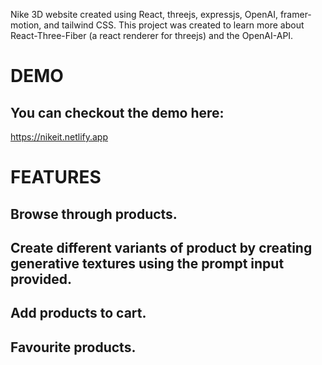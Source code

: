 Nike 3D website created using React, threejs, expressjs, OpenAI, framer-motion, and tailwind CSS.
This project was created to learn more about React-Three-Fiber (a react renderer for threejs) and the OpenAI-API.

# DEMO
## You can checkout the demo here:
https://nikeit.netlify.app

# FEATURES
## Browse through products.
## Create different variants of product by creating generative textures using the prompt input provided.
## Add products to cart.
## Favourite products.
